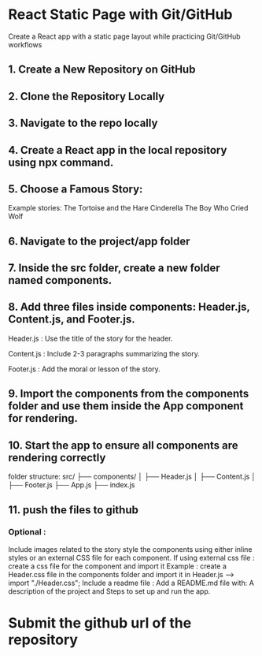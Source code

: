 

# React Static Page with Git/GitHub
Create a React app with a static page layout while practicing Git/GitHub workflows

## 1. Create a New Repository on GitHub

## 2. Clone the Repository Locally

## 3. Navigate to the repo locally

## 4. Create a React app in the local repository using npx command.

## 5. Choose a Famous Story:

Example stories:
The Tortoise and the Hare
Cinderella
The Boy Who Cried Wolf
## 6. Navigate to the project/app folder

## 7. Inside the src folder, create a new folder named components.

## 8. Add three files inside components: Header.js, Content.js, and Footer.js.

Header.js : Use the title of the story for the header.

Content.js :  Include 2-3 paragraphs summarizing the story.

Footer.js : Add the moral or lesson of the story.

## 9. Import the components from the components folder and use them inside the App component for rendering.

## 10. Start the app to ensure all components are rendering correctly

folder structure:
src/
├── components/
│      ├── Header.js
│      ├── Content.js
│      ├── Footer.js
├── App.js
├── index.js

## 11. push the files to github

### Optional :
Include images related to the story 
style the components using either inline styles or an external CSS file for each component.
If using external css file : create a css file for the component and import it
Example :  create a Header.css file in the components folder and import it in Header.js --> import "./Header.css";
Include a readme file : Add a README.md file with: A description of the project and Steps to set up and run the app.

# Submit the github url of the repository
